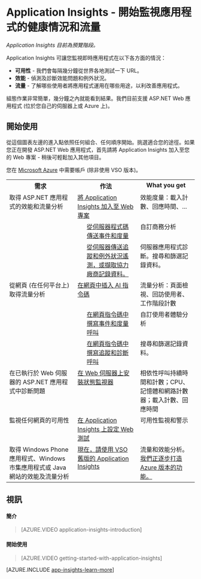 <properties 
	pageTitle="開始使用 Application Insights" 
	description="使用 Application Insights 分析內部部署或 Microsoft Azure Web 應用程式的使用情況、可用性和效能。" 
	services="application-insights" 
	authors="alancameronwills" 
	manager="kamrani"/>

<tags 
	ms.service="application-insights" 
	ms.workload="tbd" 
	ms.tgt_pltfrm="ibiza" 
	ms.devlang="na" 
	ms.topic="article" 
	ms.date="2015-02-10" 
	ms.author="awills"/>

# Application Insights - 開始監視應用程式的健康情況和流量

*Application Insights 目前為預覽階段。*

Application Insights 可讓您監視即時應用程式在以下各方面的情況：

* **可用性** - 我們會每隔幾分鐘從世界各地測試一下 URL。
* **效能** - 偵測及診斷效能問題和例外狀況。
* **流量** - 了解哪些使用者將應用程式運用在哪些用途，以利改善應用程式。

組態作業非常簡單，幾分鐘之內就能看到結果。我們目前支援 ASP.NET Web 應用程式 (位於您自己的伺服器上或 Azure 上)。


## 開始使用

從這個圖表左邊的進入點依照任何組合、任何順序開始。挑選適合您的途徑。如果您正在開發 ASP.NET Web 應用程式，首先請將 Application Insights 加入至您的 Web 專案 - 稍後可輕鬆加入其他項目。

您在 [Microsoft Azure](http://azure.com) 中需要帳戶 (除非使用 VSO 版本)。

<table >
<tr valign="top"><th>需求</th><th colspan="2">作法</th><th>What you get</th></tr>
<tr valign="top"><td>取得 ASP.NET 應用程式的效能和流量分析</td><td colspan="2"><a href="../app-insights-start-monitoring-app-health-usage/">將 Application Insights 加入至 Web 專案</a></td><td>效能度量：載入計數、回應時間、...</td></tr>
<tr valign="top"><td></td><td></td><td><a href="../app-insights-web-track-usage-custom-events-metrics/">從伺服器程式碼傳送事件和度量</a></td><td>自訂商務分析</td></tr>
<tr valign="top"><td></td><td></td><td><a href="../app-insights-search-diagnostic-logs/">從伺服器傳送追蹤和例外狀況遙測，或擷取協力廠商記錄資料。</td><td>伺服器應用程式診斷。搜尋和篩選記錄資料。</a></td></tr>
<tr valign="top"><td>從網頁 (在任何平台上) 取得流量分析</td><td colspan="2"><a href="../app-insights-web-track-usage/">在網頁中插入 AI 指令碼</a></td><td>流量分析：頁面檢視、回訪使用者、工作階段計數</td></tr>
<tr valign="top"><td></td><td>&nbsp;&nbsp;</td><td><a href="../app-insights-web-track-usage-custom-events-metrics/">在網頁指令碼中撰寫事件和度量呼叫</a></td><td>自訂使用者體驗分析</td></tr>
<tr valign="top"><td></td><td></td><td><a href="../app-insights-search-diagnostic-logs/">在網頁指令碼中撰寫追蹤和診斷呼叫</a></td><td>搜尋和篩選記錄資料。</td></tr>
<tr valign="top"><td>在已執行於 Web 伺服器的 ASP.NET 應用程式中診斷問題</td><td colspan="2"><a href="../app-insights-monitor-performance-live-website-now/">在 Web 伺服器上安裝狀態監視器</a></td><td>相依性呼叫持續時間和計數；CPU、記憶體和網路計數器；載入計數、回應時間</td></tr>
<tr valign="top"><td>監視任何網頁的可用性</td><td colspan="2"><a href="../app-insights-monitor-web-app-availability/">在 Application Insights 上設定 Web 測試</a></td><td>可用性監視和警示</td></tr>
<tr valign="top"><td>取得 Windows Phone 應用程式、Windows 市集應用程式或 Java 網站的效能及流量分析</td><td colspan="2"><a href="http://msdn.microsoft.com/library/dn481095.aspx">現在，請使用 VSO 舊版的 Application Insights</a></td><td>流量和效能分析。<a href="http://msdn.microsoft.com/library/dn793604.aspx">我們正逐步打造 Azure 版本的功能。</a></td></tr>
</table>


## <a name="video"></a>視訊

#### 簡介

> [AZURE.VIDEO application-insights-introduction]

#### 開始使用

> [AZURE.VIDEO getting-started-with-application-insights]




[AZURE.INCLUDE [app-insights-learn-more](../../includes/app-insights-learn-more.md)]



<!--HONumber=46--> 
 
